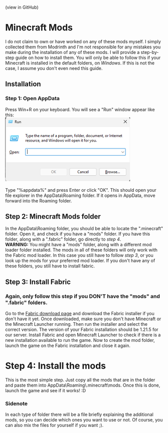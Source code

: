 (view in GitHub)

# Minecraft Mods

I do not claim to own or have worked on any of these mods myself. I simply collected them from Modrinth and I'm not responsible for any mistakes you make during the installation of any of these mods. I will provide a step-by-step guide on how to install them. You will only be able to follow this if your Minecraft is installed in the default folders, on _Windows_. If this is not the case, I assume you don't even need this guide.

## Installation

### Step 1: Open AppData

Press Win+R on your keyboard. You will see a "Run" window appear like this:\
![Run Window](ignore/runwindow.png)\
\
Type "%appdata%" and press Enter or click "OK". This should open your file explorer in the AppData\Roaming folder. If it opens in AppData, move forward into the Roaming folder.

## Step 2: Minecraft Mods folder

In the AppData\Roaming folder, you should be able to locate the ".minecraft" folder. Open it, and check if you have a "mods" folder. If you have this folder, along with a ".fabric" folder, go directly to _step 4_.\
**WARNING:** You might have a "mods" folder, along with a different mod loader folder installed. The mods in all of these folders will only work with the Fabric mod loader. In this case you still have to follow _step 3_, or you look up the mods for your preferred mod loader. If you don't have any of these folders, you still have to install fabric.

## Step 3: Install Fabric

### Again, only follow this step if you **DON'T** have the "mods" and ".fabric" folders.

Go to the [Fabric download page](https://fabricmc.net/) and download the Fabric installer if you don't have it yet. Once downloaded, make sure you don't have Minecraft or the Minecraft Launcher running. Then run the installer and select the correct version. The version of your Fabric installation should be 1.21.5 for our server. Install Fabric and open Minecraft Launcher to check if there is a new installation available to run the game. Now to create the mod folder, launch the game on the Fabric installation and close it again.

# Step 4: Install the mods

This is the most simple step. Just copy all the mods that are in the folder and paste them into AppData\Roaming\\.minecraft\mods. Once this is done, launch the game and see if it works! :D

### Sidenote

In each type of folder there will be a file briefly explaining the additional mods, so you can decide which ones you want to use or not. Of course, you can also mix the files for yourself if you want ;).
